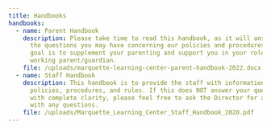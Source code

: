 ```yaml
---
title: Handbooks
handbooks:
  - name: Parent Handbook
    description: Please take time to read this handbook, as it will answer many of
      the questions you may have concerning our policies and procedures. Our
      goal is to supplement your parenting and support you in your role as a
      working parent/guardian.
    file: /uploads/marquette-learning-center-parent-handbook-2022.docx
  - name: Staff Handbook
    description: This handbook is to provide the staff with information about our
      policies, procedures, and rules. If this does NOT answer your questions
      with complete clarity, please feel free to ask the Director for assistance
      with any questions.
    file: /uploads/Marquette_Learning_Center_Staff_Handbook_2020.pdf
---
```

